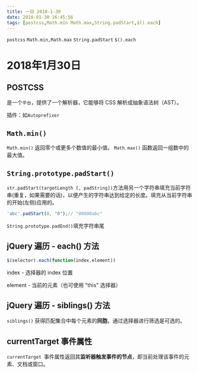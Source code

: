 ```yaml
---
title: 一日 2018-1-30
date: 2018-01-30 16:45:56
tags: [postcss,Math.min Math.max,String.padStart,$().each]
---
```

`postcss` `Math.min,Math.max` `String.padStart` `$().each`
<!--more-->
# 2018年1月30日
## POSTCSS
是一个`平台`，提供了一个解析器，它能够将 CSS 解析成抽象语法树（AST）。

插件：如`Autoprefixer`
## `Math.min()`
`Math.min()` 返回零个或更多个数值的最小值。
`Math.max()` 函数返回一组数中的最大值。
## `String.prototype.padStart()`
`str.padStart(targetLength [, padString])`方法用另一个字符串填充当前字符串(重复，如果需要的话)，以便产生的字符串达到给定的长度。填充从当前字符串的开始(左侧)应用的。
```js
'abc'.padStart(8, "0");// "00000abc"
```
`String.prototype.padEnd()`填充字符串尾
## jQuery 遍历 - each() 方法
```js
$(selector).each(function(index,element))
```
index - 选择器的 index 位置

element - 当前的元素（也可使用 "this" 选择器）
## jQuery 遍历 - siblings() 方法
`siblings()` 获得匹配集合中每个元素的**同胞**，通过选择器进行筛选是可选的。
## currentTarget 事件属性
`currentTarget `事件属性返回其**监听器触发事件的节点**，即当前处理该事件的元素、文档或窗口。
